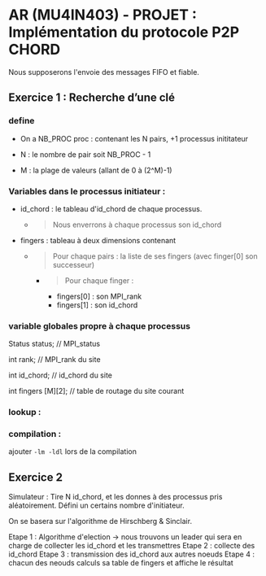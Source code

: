 # AR (MU4IN403)  - PROJET : Implémentation du protocole P2P CHORD

Nous supposerons l'envoie des messages FIFO et fiable.

## Exercice 1 : Recherche d’une clé

### define

- On a NB_PROC proc : contenant les N pairs, +1 processus inititateur

- N : le nombre de pair soit NB_PROC - 1

- M : la plage de valeurs (allant de 0 à (2^M)-1)



### Variables dans le processus initiateur :

- id_chord : le tableau d'id_chord de chaque processus.
    - > Nous enverrons à chaque processus son id_chord

- fingers : tableau à deux dimensions contenant 
     - > Pour chaque pairs : la liste de ses fingers (avec finger[0] son successeur)
       - > Pour chaque finger : 
         - fingers[0] : son MPI_rank
         - fingers[1] : son id_chord

### variable globales propre à chaque processus

Status status;          // MPI_status

int rank;               // MPI_rank du site

int id_chord;           // id_chord du site

int fingers [M][2];     // table de routage du site courant

### lookup :


### compilation :

ajouter `-lm -ldl` lors de la compilation


## Exercice 2

Simulateur : Tire N id_chord, et les donnes à des processus pris aléatoirement.
Défini un certains nombre d'initiateur.

On se basera sur l'algorithme de Hirschberg & Sinclair.

Etape 1 : Algorithme d'election -> nous trouvons un leader qui sera en charge de collecter les id_chord et les transmettres
Etape 2 : collecte des id_chord
Etape 3 : transmission des id_chord aux autres noeuds
Etape 4 : chacun des neouds calculs sa table de fingers et affiche le résultat
